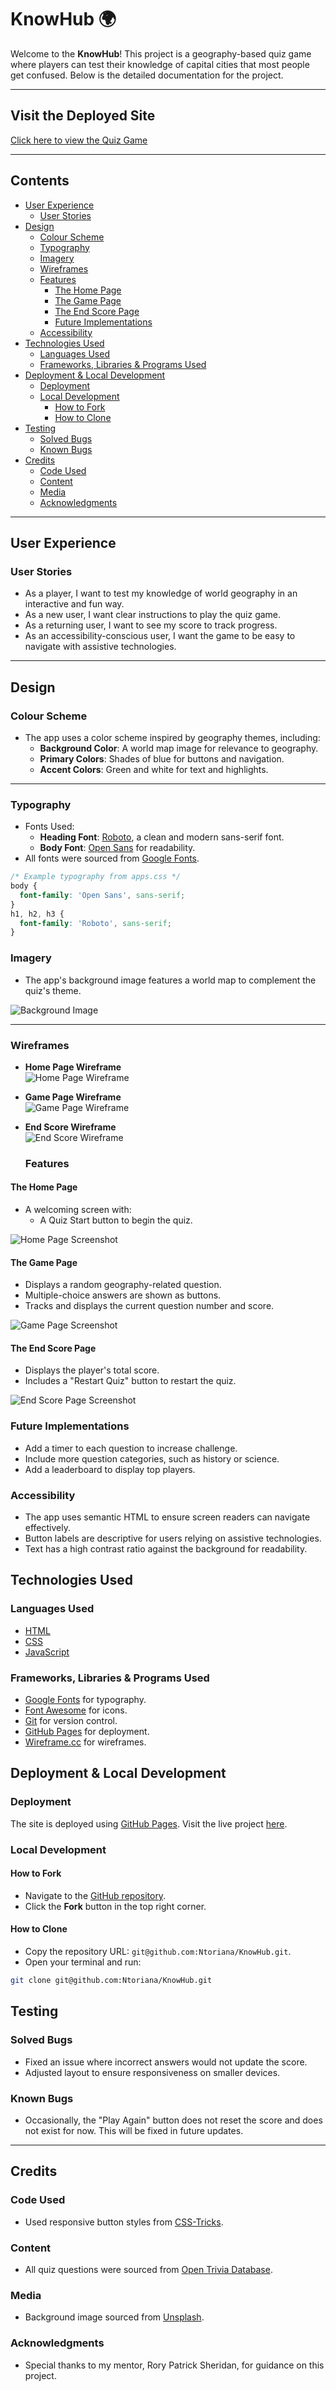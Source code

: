# KnowHub 🌍

Welcome to the **KnowHub**! This project is a geography-based quiz game where players can test their knowledge of capital cities that most people get confused. Below is the detailed documentation for the project.

---

## Visit the Deployed Site

[Click here to view the Quiz Game](https://ntoriana.github.io/KnowHub/)

---

## Contents

- [User Experience](#user-experience)
  - [User Stories](#user-stories)
- [Design](#design)
  - [Colour Scheme](#colour-scheme)
  - [Typography](#typography)
  - [Imagery](#imagery)
  - [Wireframes](#wireframes)
  - [Features](#features)
    - [The Home Page](#the-home-page)
    - [The Game Page](#the-game-page)
    - [The End Score Page](#the-end-score-page)
    - [Future Implementations](#future-implementations)
  - [Accessibility](#accessibility)
- [Technologies Used](#technologies-used)
  - [Languages Used](#languages-used)
  - [Frameworks, Libraries & Programs Used](#frameworks-libraries--programs-used)
- [Deployment & Local Development](#deployment--local-development)
  - [Deployment](#deployment)
  - [Local Development](#local-development)
    - [How to Fork](#how-to-fork)
    - [How to Clone](#how-to-clone)
- [Testing](#testing)
  - [Solved Bugs](#solved-bugs)
  - [Known Bugs](#known-bugs)
- [Credits](#credits)
  - [Code Used](#code-used)
  - [Content](#content)
  - [Media](#media)
  - [Acknowledgments](#acknowledgments)

---

## User Experience

### User Stories

- As a player, I want to test my knowledge of world geography in an interactive and fun way.
- As a new user, I want clear instructions to play the quiz game.
- As a returning user, I want to see my score to track progress.
- As an accessibility-conscious user, I want the game to be easy to navigate with assistive technologies.

---

## Design

### Colour Scheme

- The app uses a color scheme inspired by geography themes, including:
  - **Background Color**: A world map image for relevance to geography.
  - **Primary Colors**: Shades of blue for buttons and navigation.
  - **Accent Colors**: Green and white for text and highlights.

---

### Typography

- Fonts Used:
  - **Heading Font**: [Roboto](https://fonts.google.com/specimen/Roboto), a clean and modern sans-serif font.
  - **Body Font**: [Open Sans](https://fonts.google.com/specimen/Open+Sans) for readability.
- All fonts were sourced from [Google Fonts](https://fonts.google.com/).

```css
/* Example typography from apps.css */
body {
  font-family: 'Open Sans', sans-serif;
}
h1, h2, h3 {
  font-family: 'Roboto', sans-serif;
}

```
### Imagery

- The app's background image features a world map to complement the quiz's theme.

  
![Background Image](./images/bg1.avif)

---

### Wireframes

- **Home Page Wireframe**  
  ![Home Page Wireframe](./images/1-Homepage.png)

- **Game Page Wireframe**  
  ![Game Page Wireframe](./images/2-QuizPage.png)

- **End Score Wireframe**  
  ![End Score Wireframe](./images/3-Endpage.png)


  ### Features

#### The Home Page

- A welcoming screen with:
  - A Quiz Start button to begin the quiz.


![Home Page Screenshot](./images/Home.png)

#### The Game Page

- Displays a random geography-related question.
- Multiple-choice answers are shown as buttons.
- Tracks and displays the current question number and score.

![Game Page Screenshot](./images/Quiz.png)

#### The End Score Page

- Displays the player's total score.
- Includes a "Restart Quiz" button to restart the quiz.

![End Score Page Screenshot](./images/Score.png)


### Future Implementations

- Add a timer to each question to increase challenge.
- Include more question categories, such as history or science.
- Add a leaderboard to display top players.

### Accessibility

- The app uses semantic HTML to ensure screen readers can navigate effectively.
- Button labels are descriptive for users relying on assistive technologies.
- Text has a high contrast ratio against the background for readability.

## Technologies Used

### Languages Used

- [HTML](https://developer.mozilla.org/en-US/docs/Web/HTML)
- [CSS](https://developer.mozilla.org/en-US/docs/Web/CSS)
- [JavaScript](https://developer.mozilla.org/en-US/docs/Web/JavaScript)

### Frameworks, Libraries & Programs Used

- [Google Fonts](https://fonts.google.com/) for typography.
- [Font Awesome](https://fontawesome.com/) for icons.
- [Git](https://git-scm.com/) for version control.
- [GitHub Pages](https://pages.github.com/) for deployment.
- [Wireframe.cc](https://wireframe.cc/) for wireframes.


## Deployment & Local Development

### Deployment

The site is deployed using [GitHub Pages](https://pages.github.com/). Visit the live project [here](https://ntoriana.github.io/KnowHub/).

### Local Development

#### How to Fork

- Navigate to the [GitHub repository](https://github.com/Ntoriana/KnowHub.git).
- Click the **Fork** button in the top right corner.

#### How to Clone

- Copy the repository URL: `git@github.com:Ntoriana/KnowHub.git`.
- Open your terminal and run:

```bash
git clone git@github.com:Ntoriana/KnowHub.git

```

## Testing

### Solved Bugs

- Fixed an issue where incorrect answers would not update the score.
- Adjusted layout to ensure responsiveness on smaller devices.

### Known Bugs

- Occasionally, the "Play Again" button does not reset the score and does not exist for now. This will be fixed in future updates.

---

## Credits

### Code Used

- Used responsive button styles from [CSS-Tricks](https://css-tricks.com/).

### Content

- All quiz questions were sourced from [Open Trivia Database](https://opentdb.com/).

### Media

- Background image sourced from [Unsplash](https://unsplash.com/).

### Acknowledgments

- Special thanks to my mentor, Rory Patrick Sheridan, for guidance on this project.


